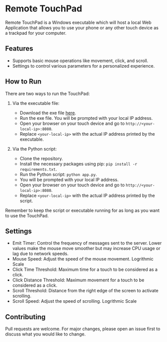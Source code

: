 # Remote TouchPad

Remote TouchPad is a Windows executable which will host a local Web Application that allows you to use your phone or any other touch device as a trackpad for your computer.

## Features

- Supports basic mouse operations like movement, click, and scroll.
- Settings to control various parameters for a personalized experience.

## How to Run

There are two ways to run the TouchPad:

1. Via the executable file:
   - Download the exe file [here](
https://github.com/SaranshPK/RemoteTouchpad/raw/master/RemoteTouchPad.exe).
   - Run the exe file. You will be prompted with your local IP address.
   - Open your browser on your touch device and go to `http://<your-local-ip>:8080`.
   - Replace `<your-local-ip>` with the actual IP address printed by the executable.

2. Via the Python script:
   - Clone the repository.
   - Install the necessary packages using pip: `pip install -r requirements.txt`.
   - Run the Python script: `python app.py`.
   - You will be prompted with your local IP address.
   - Open your browser on your touch device and go to `http://<your-local-ip>:8080`.
   - Replace `<your-local-ip>` with the actual IP address printed by the script.

Remember to keep the script or executable running for as long as you want to use the TouchPad.

## Settings

- Emit Timer: Control the frequency of messages sent to the server. Lower values make the mouse move smoother but may increase CPU usage or lag due to network speeds.
- Mouse Speed: Adjust the speed of the mouse movement. Logrithmic Scale
- Click Time Threshold: Maximum time for a touch to be considered as a click.
- Click Distance Threshold: Maximum movement for a touch to be considered as a click.
- Scroll Threshold: Distance from the right edge of the screen to activate scrolling.
- Scroll Speed: Adjust the speed of scrolling. Logrithmic Scale

## Contributing

Pull requests are welcome. For major changes, please open an issue first to discuss what you would like to change.
